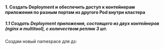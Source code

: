 #### 1.  Создать Deployment и обеспечить доступ к контейнерам приложения по разным портам из другого Pod внутри кластера

##### 1.1 Создать Deployment приложения, состоящего из двух контейнеров (nginx и multitool), с количеством реплик 3 шт.

Создам новый namespace для дз:


